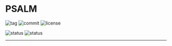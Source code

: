 # PSALM


![tag](https://img.shields.io/github/tag-date/aszadzinski/psaml.svg)
![commit](https://img.shields.io/github/last-commit/aszadzinski/psaml.svg)
![license](https://img.shields.io/github/license/aszadzinski/psaml.svg)

![status](https://img.shields.io/badge/build-passing-green.svg?style=flat&logo=Linux) ![status](https://img.shields.io/badge/build-falling-red.svg?style=flat&logo=Windows)

---
